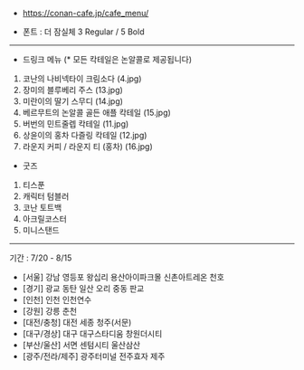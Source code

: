 + https://conan-cafe.jp/cafe_menu/

+ 폰트 : 더 잠실체 3 Regular / 5 Bold
------
+ 드링크 메뉴 (* 모든 칵테일은 논알콜로 제공됩니다)
1. 코난의 나비넥타이 크림소다 (4.jpg)
2. 장미의 블루베리 주스 (13.jpg)
3. 미란이의 딸기 스무디 (14.jpg)
4. 베르무트의 논알콜 골든 애플 칵테일 (15.jpg)
5. 버번의 민트줄렙 칵테일 (11.jpg)
6. 상윤이의 홍차 다즐링 칵테일 (12.jpg)
0. 라운지 커피 / 라운지 티 (홍차) (16.jpg)

+ 굿즈
1. 티스푼
2. 캐릭터 텀블러
3. 코난 토트백
4. 아크릴코스터
5. 미니스탠드
------
기간 : 7/20 - 8/15

- [서울] 강남 영등포 왕십리 용산아이파크몰 신촌아트레온 천호
- [경기] 광교 동탄 일산 오리 중동 판교
- [인천] 인천 인천연수
- [강원] 강릉 춘천
- [대전/충청] 대전 세종 청주(서문)
- [대구/경상] 대구 대구스타디움 창원더시티
- [부산/울산] 서면 센텀시티 울산삼산 
- [광주/전라/제주] 광주터미널 전주효자 제주
